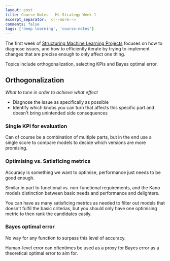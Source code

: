```yaml
---
layout: post
title: Course Notes - ML Strategy Week 1
excerpt_separator:  <!--more-->
comments: false
tags: ['deep learning', 'course-notes']
---
```


The first week of [Structuring Machine Learning Projects](https://www.coursera.org/learn/machine-learning-projects/home/welcome) focuses on how to diagnose issues, and how to efficiently iterate by trying to implement changes that are precise enough to only affect one thing.

Topics include orthogonalization, selecting KPIs and Bayes optimal error.

<!--more-->

## Orthogonalization
_What to tune in order to achieve what effect_
- Diagnose the issue as specifically as possible
- Identify which knobs you can turn that affects this specific part and doesn't bring unintended side consequences

### Single KPI for evaluation
Can of course be a combination of multiple parts, but in the end use a single score to compare models to decide which versions are more promising.

### Optimising vs. Satisficing metrics
Accuracy is something we want to optimise, performance just needs to be good enough.

Similar in part to functional vs. non-functional requirements, and the Kano models distinction between basic needs and performance and delighters.

You can have as many satisficing metrics as needed to filter out models that doesn't fulfil the basic criterias, but you should only have one optimising metric to then rank the candidates easily.

### Bayes optimal error
No way for any function to surpass this level of accuracy.

Human-level error can oftentimes be used as a proxy for Bayes error as a theoretical optimal error to aim for.
